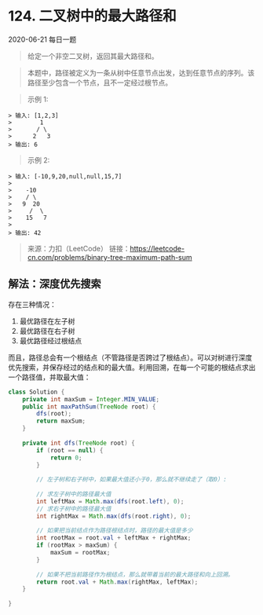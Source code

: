 # 124. 二叉树中的最大路径和

2020-06-21 每日一题

> 给定一个非空二叉树，返回其最大路径和。

> 本题中，路径被定义为一条从树中任意节点出发，达到任意节点的序列。该路径至少包含一个节点，且不一定经过根节点。

> 示例 1:
```
> 输入: [1,2,3]
>        1
>       / \
>      2   3
> 输出: 6
```
> 示例 2:
```
> 输入: [-10,9,20,null,null,15,7]
> 
>    -10
>    / \
>   9  20
>     /  \
>    15   7
> 
> 输出: 42
```
> 来源：力扣（LeetCode）
> 链接：https://leetcode-cn.com/problems/binary-tree-maximum-path-sum

## 解法：深度优先搜索
存在三种情况：
1. 最优路径在左子树
2. 最优路径在右子树
3. 最优路径经过根结点

而且，路径总会有一个根结点（不管路径是否跨过了根结点）。可以对树进行深度优先搜索，并保存经过的结点和的最大值。利用回溯，在每一个可能的根结点求出一个路径值，并取最大值：

```java
class Solution {
    private int maxSum = Integer.MIN_VALUE;
    public int maxPathSum(TreeNode root) {
        dfs(root);
        return maxSum;
    }
    
    private int dfs(TreeNode root) {
        if (root == null) {
            return 0;
        }
        
        // 左子树和右子树中，如果最大值还小于0，那么就不继续走了（取0）:
        
        // 求左子树中的路径最大值
        int leftMax = Math.max(dfs(root.left), 0);
        // 求右子树中的路径最大值
        int rightMax = Math.max(dfs(root.right), 0);
        
        // 如果把当前结点作为路径根结点时，路径的最大值是多少
        int rootMax = root.val + leftMax + rightMax;
        if (rootMax > maxSum) {
            maxSum = rootMax;
        }
        
        // 如果不把当前路径作为根结点，那么就带着当前的最大路径和向上回溯。
        return root.val + Math.max(rightMax, leftMax);
    }
    
}
```

